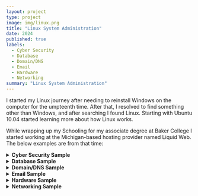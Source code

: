 ```yaml
---
layout: project
type: project
image: img/linux.png
title: "Linux System Administration"
date: 2024
published: true
labels:
  - Cyber Security
  - Database
  - Domain/DNS
  - Email
  - Hardware
  - Networking
summary: "Linux System Administration"
---
```


I started my Linux journey after needing to reinstall Windows on the computer for the umpteenth time. After that, I resolved to find something other than Windows, and after searching I found Linux. Starting with Ubuntu 10.04 started learning more about how Linux works.

While wrapping up my Schooling for my associate degree at Baker College I started working at the Michigan-based hosting provider named Liquid Web. The below examples are from that time:

<details><summary><strong>Cyber Security Sample</strong></summary>

    
* **Situation** – Customer reaches out because their website appears to be compromised.
* **Task** – Find and Determine how far the malware has spread and the best way to resolve the issue. 
* **Action** – After getting logged into the server I get an AV scan started. While that is running I take a look at some of the known malware and look for commonalities that can be used to search for it. I find injections and web shells all over this website. Checking on the scan it appears we have indications of malware across many sites hosted on the server. Due to this, I started looking for signs that the malware or hacker gained access to the root account on the server. Though looking at the logs and running processes there is no clear indication that is the case. In that case, I am assuming that the sites were compromised by the same group. By now the scan has finished and I have a list of affected sites hosted on this server. Looking at a few of the sites it seems they use wordpress and have one plugin in common. Searching the plugin confirms there was a patch released recently but it was never installed.
* **Results** – Websites we hacked due to an exploit in one plugin which caused many sites to get compromised. The recommended solution is to make sure WordPress and plugins get updated as soon as security fixes are released. Then restore and patch the compromised websites.
</details>

<details><summary><strong>Database Sample</strong></summary>
 
* **Situation** – Customer reached out because their website is slow. My fellow technician looked at the issue but was unable to make any headway. They reached out to me looking for assistance in determining the cause.
* **Task** – Determine why the customer's website is slow, determine how this can be fixed, and clearly explain it to everyone involved.
* **Action** – I need to load the site and confirm this behavior. From there I need to investigate resource usage, web server performance, and PHP (if separate from web server). After looking through all these I was able to confirm none of these are the issue. This then leads me to wonder what the code is doing to cause the slowness. Based on experience, I take a look at MySQL which appears to be the cause of the issue due to there being many waiting MySQL queries that belong to the database for this website. From here we get permission to restart MySQL and things return to normal.
* **Results** – Queries that were being made in MySQL ended up causing performance issues with their site. This is passed along to the customer so they can make an informed decision on how to prevent the issue from happening again. 
</details>

    
<details><summary><strong>Domain/DNS Sample</strong></summary>

* **Situation** – Customer contacts support and I answer their call. They are frantic and sound to be on the verge of a panic attack while stating they are losing thousands of dollars every second their site can't be accessed. 
* **Task** – The task is twofold, calm the customer down and determine the cause of their site being inaccessible.
* **Action** – I first check the domain status using the whois command, with a command like this:
    
     `whois cjthedj97.me | grep -i 'Expiration Date\|Domain status'`

    The Results show the domain isn't expired or on a hold status.
    
    > Domain Status: clientTransferProhibited https://icann.org/epp#clientTransferProhibited
    > Registrar Registration Expiration Date: 2024-07-17T17:48:12Z
    > Domain Status: clienttransferprohibited https://icann.org/epp#clienttransferprohibited

    Moving on to DNS we do a lookup for the domain for the common DNS types using a handy shell script to speed up the lookup time and eliminate a cause of potential mistakes.


    ```
    DNS Summary: cjthedj97.me
    --------------------------------------------------------------------------------
    www.cjthedj97.me.	300	IN	CNAME	cjthedj97.me.
    cjthedj97.me.		300	IN	AAAA	2001:DB8:169c:67ac:34b2:25ec:cda9:f189
    cjthedj97.me.		300	IN	AAAA	2001:DB8:981c:3e80:14a1:fa70:e46d:9d5
    cjthedj97.me.		86400	IN	NS	terry.ns.cloudflare.com. -> 108.162.193.237 173.245.59.237 172.64.33.237
    cjthedj97.me.		86400	IN	NS	wanda.ns.cloudflare.com. -> 108.162.192.240 172.64.32.240 173.245.58.240
    cjthedj97.me.		1800	IN	SOA	terry.ns.cloudflare.com. dns.cloudflare.com. 2343679133 10000 2400 604800 1800
    ```

    Well, there's the issue we are missing an A record for the root domain. From there if we have access to the name servers we can make the change. If we don't have access to them I will explain what needs to be changed at the domain name servers. 
    
* **Results** – The domain seems to be missing an A record, so anyone visiting the site using IPv4 would be unable to access the site. To solve the issue please create that record and point it to the IP of your server which is 203.0.113.202.
    
</details>


<details><summary><strong>Email Sample</strong></summary>

* **Situation** – Customer reaches out because their server seems a bit sluggish and they have yet to receive a password reset from their website. Typically these would almost immediately show up in the destination email inbox.
* **Task** – Investigate the cause for the server being sluggish and determine if the email issue is related or a seprate issue.
* **Action** – You notice the slowness right away when you attempt to log in. After waiting a bit you can get logged in but patience is going to be key on this one. You try and get load numbers and you see they are rather high and disk IO is also rather high. However, it isn't immediately apparent what is causing the load. From experience, I know Exim can cause these symptoms when spamming is occurring. I then run `exim -bpc` and the first thing I notice is this is taking even longer to run than anything else so far. That is a good sign we are on the right train of thought. After a bit, we get the following results:
    
    ```bash
    exim -bpc
    69051054
    ```
    Well at this point it is rather clear that there is almost certainly spamming occuring from this server.

    To determine the source of the spam we need to generate a list of all the messages in the email queue. We will use

    `exim -bp | grep @ | uniq -c`    
    
    
    > 69051000           john@example.com
    
    This indicates almost all the messages in the mail queue appear to be from this email address. After searching `/var/log/exim_mainlog` you find a sample message of what is going on with this account
    
    > 2024-06-15 11:44:31 1sIXS3-000000069nP-2yYi <= john@example.com U=example P=local S=404 T="You won!" for victim@example.net
    > 2024-06-15 11:44:31 cwd=/var/spool/exim 4 args: /usr/sbin/exim -odi -Mc 1sIXS3-000000069nP-2yYi
    > 2024-06-15 11:44:39 1sIXS3-000000069nP-2yYi => victim@example.net R=lookuphost T=remote_smtp H=mail.example.com [203.0.113.217] X=TLS1.3:TLS_AES_256_GCM_SHA384:256 CV=dane C="250 2.0.0 Ok: queued as 4W1k6v0P0Rz3hhcd"
    > 2024-06-15 11:44:39 1sIXS3-000000069nP-2yYi Completed

    From what you are seeing it looks like they are sending out "You won! messages to many different email addresses.
    
    To clean things up we first need to reset the password on the john@example.com email address. After that is done we need to clear out the messages being sent by this address using:
    
    ```bash
    exiqgrep -i -f john@example.com | xargs exim -Mf
    exiqgrep -z -i | xargs exim -Mrm
    ```
    
    This freezes the message and after that is done it will remove frozen messages. But it seems to be taking forever so you decide to cancel that and run the following instead.
    
    ```bash
        find /var/spool/exim/input -name '*-H' | xargs grep 'auth_id' | grep john@example.com | cut -d: -f1 | cut -d/ -f7 | cut -d- -f1-3 | xargs -n 1 -P  $(nproc) exim -Mrm
    ```
    
    This will remove them in parallel with the number of cores seen with nproc, which will be much faster than.
    
* **Results** – The email account john@example was spamming and causing all kinds of issues. The solution was to change the account password and clear out all the messages from the Exim queue.
</details>


<details><summary><strong>Hardware Sample</strong></summary>
   
* **Situation** – Customer opens a ticket because they got an alert from their dedicated server about one of the disks. 
* **Task** – Determine what the cause of the alert was and determine what if anything needs to be done.
* **Action** – After getting logged the first thing I do is to determine if software or hardware raid is being used. To do so I run the following commands.
    
    ```bash
    lspci | grep -i raid
    cat /proc/mdstat
    ```
    Looking at the results it appears this particular server has an Adaptec card.
    
    > 04:00.0 RAID bus controller: Adaptec AAC-RAID (rev 09)

    So I run the following command to pull information from the controller
    
    `arcconf GETCONFIG 1`
    
    ```

    Controllers found: 1
    ----------------------------------------------------------------------
    Controller information
    ----------------------------------------------------------------------
       Controller Status                        : Optimal
       Channel description                      : SAS/SATA
       Controller Model                         : Adaptec RAID 7805
       Controller Serial Number                 : 1A23BC45D67
       Physical Slot                            : 4
       Temperature                              : 55 C/ 131 F (Normal)
       Installed memory                         : 1024 MB
       Copyback                                 : Disabled
       Background consistency check             : Disabled
       Automatic Failover                       : Enabled
       Global task priority                     : High
       Performance Mode                         : Default/Dynamic
       Host bus type                            : PCIe
       Host bus speed                           : 8.0 Gbps
       Write cache                              : Enabled
       BIOS                                     : 5.2-0 (16834)
       Firmware                                 : 5.2-0 (16834)
       Driver                                   : 1.2-0 (30501)
       Boot Flash                               : 5.2-0 (16834)
       Maximum Physical Devices                 : 256
       Maximum Parallel Commands                : 1008
       MaxIQ depth                              : 512
       NCQ status                               : Enabled

    ----------------------------------------------------------------------
    Logical device information
    ----------------------------------------------------------------------
    Logical device number 0
       Logical device name                      : RAID1_Volume
       RAID level                               : 1
       Status of logical device                 : Optimal
       Size                                     : 476 GB
       Stripe-unit size                         : 256 KB
       Read-cache setting                       : Enabled
       Write-cache setting                      : Enabled (write-back)
       Partitioned                              : Yes
       Protected by Hot-Spare                   : No
       Bootable                                 : Yes
       Failed stripes                           : No
       Power settings                           : Disabled
       --------------------------------------------------------
       Logical device segment information
       --------------------------------------------------------
       Segment 0                                : Present (0,0)
       Segment 1                                : Present (0,1)

    ----------------------------------------------------------------------
    Physical device information
    ----------------------------------------------------------------------
          Device #0
             Device is a Hard drive
             State                              : Online
             Supported                          : Yes
             Transfer speed                     : 6.0 Gbps
             Reported channel,Device(T:L)       : 0,0
             Reported Location                  : Enclosure 0, Slot 0
             Vendor                             : SEAGATE
             Model                              : ST500DM002
             Firmware                           : 0001
             Serial number                      : Z4Y1A4YT
             World-wide name                    : 5000C50046A7A49B
             Size                               : 476 GB
             Write-cache                        : Enabled
             S.M.A.R.T.                         : Yes
             Sector Format                      : 512B
             Device Speed                       : 6.0 Gbps
             Link Speed                         : 6.0 Gbps
             NCQ Status                         : Enabled

          Device #1
             Device is a Hard drive
             State                              : Online
             Supported                          : Yes
             Transfer speed                     : 6.0 Gbps
             Reported channel,Device(T:L)       : 0,1
             Reported Location                  : Enclosure 0, Slot 1
             Vendor                             : SEAGATE
             Model                              : ST500DM002
             Firmware                           : 0001
             Serial number                      : Z4Y1A4YU
             World-wide name                    : 5000C50046A7A49C
             Size                               : 476 GB
             Write-cache                        : Enabled
             S.M.A.R.T.                         : Yes
             Sector Format                      : 512B
             Device Speed                       : 6.0 Gbps
             Link Speed                         : 6.0 Gbps
             NCQ Status                         : Enabled

    ```
    Sadly this says everything is fine so we are going to need to pull information about the disks making up this array.
    
    To do that I need to 
    

    > /dev/sg0: scsi0 channel=0 id=0 lun=0
    >     ATA     ST500DM002-1BD14   CC45  [rmb=0 cmdq=1 pqual=0 pdev=0x0] 
    >     vendor: ATA     product: ST500DM002-1BD14  revision: CC45
    >     Peripheral device type: disk
    >     Attached to: scsi0, channel 0, id 0, lun 0
    > 
    > /dev/sg1: scsi0 channel=0 id=1 lun=0
    >     ATA     ST500DM002-1BD14   CC45  [rmb=0 cmdq=1 pqual=0 pdev=0x0]
    >     vendor: ATA     product: ST500DM002-1BD14  revision: CC45
    >     Peripheral device type: disk
    >     Attached to: scsi0, channel 0, id 1, lun 0

    From there I run 
    
    ```
    smartctl -a /dev/sg0
    smartctl -a /dev/sg1
    ```
    
    For sg1 we see signs of old age 

    ```    
    SMART Attributes Data Structure revision number: 10
    Vendor Specific SMART Attributes with Thresholds:
    ID# ATTRIBUTE_NAME          FLAG     VALUE WORST THRESH TYPE      UPDATED  WHEN_FAILED RAW_VALUE
      1 Raw_Read_Error_Rate     0x000f   113   099   006    Pre-fail  Always       -       123456789
      3 Spin_Up_Time            0x0003   091   091   000    Pre-fail  Always       -       0
      4 Start_Stop_Count        0x0032   099   099   020    Old_age   Always       -       1234
      5 Reallocated_Sector_Ct   0x0033   100   100   036    Pre-fail  Always       -       1
      7 Seek_Error_Rate         0x000f   073   060   045    Pre-fail  Always       -       1234567
      9 Power_On_Hours          0x0032   091   091   000    Old_age   Always       -       8765
     10 Spin_Retry_Count        0x0013   100   100   097    Pre-fail  Always       -       0
     12 Power_Cycle_Count       0x0032   099   099   020    Old_age   Always       -       567
    183 Runtime_Bad_Block       0x0032   100   100   000    Old_age   Always       -       0
    184 End-to-End_Error        0x0032   100   100   099    Old_age   Always       -       0
    187 Reported_Uncorrect      0x0032   100   100   000    Old_age   Always       -       0
    188 Command_Timeout         0x0032   100   100   000    Old_age   Always       -       0
    189 High_Fly_Writes         0x003a   100   100   000    Old_age   Always       -       0
    190 Airflow_Temperature_Cel 0x0022   067   052   040    Old_age   Always       -       33 (Min/Max 23/38)
    191 G-Sense_Error_Rate      0x0032   100   100   000    Old_age   Always       -       0
    192 Power-Off_Retract_Count 0x0032   100   100   000    Old_age   Always       -       0
    193 Load_Cycle_Count        0x0032   099   099   000    Old_age   Always       -       12345
    194 Temperature_Celsius     0x0022   033   048   000    Old_age   Always       -       33 (0 16 0 0 0)
    197 Current_Pending_Sector  0x0012   100   100   000    Old_age   Always       -       1
    198 Offline_Uncorrectable   0x0010   100   100   000    Old_age   Offline      -       0
    199 UDMA_CRC_Error_Count    0x003e   200   200   000    Old_age   Always       -       0
    240 Head_Flying_Hours       0x0000   100   253   000    Old_age   Offline      -       12345h+00m+00.000s
    241 Total_LBAs_Written      0x0000   100   253   000    Old_age   Offline      -       1234567890
    242 Total_LBAs_Read         0x0000   100   253   000    Old_age   Offline      -       1234567890
    ```
    
    From here we can refer to the disk spec sheet to check but with as many errors as this drive is showing I would likely recommend replacement either way.
    
* **Results** – One of the two disks backing the hardware raid is showing signs of issues even though the raid controller isn't aware. I would recommend replacing the drive more due to the errors than anything else.  
</details>


<details><summary><strong>Networking Sample</strong></summary>

* **Situation** – Customer reaches out because they are unable to reach their servers. They have dedicated hardware including their servers and firewall but everything appears to be down. 
* **Task** – Determine if the customer's infiltrate is down or if something is causing it to be unreachable.
* **Action** – First I start by trying to reach one of the servers myself. I also am unable to reach the server by its IP. Next, I pulled up IPMI for the same server that I was unable to connect to and confirmed it was responsive. From there there is likely an issue between the server and us connecting to it. From here we will want to start by investigating the firewall. In our case, I log into NOC and have the ability to pull up the specific firewall configuration. Upon looking at the max connections it app others may be others may be can search for the firewalls that the connections are not going above a certain number. This is likely an indication that the device is unable to handle any more connections caused by either licensing or a device limitation. It appears that the firewall is at max connections. From here I reach out to the networking team to see if this licensing limit or get more information as to what is holding open those connections. It was determined that there was nothing wrong with the traffic and they raised the license limit.
* **Results** – The firewall was at Max connections and after investigating it was determined that the license limit just needed to be increased.

</details>
